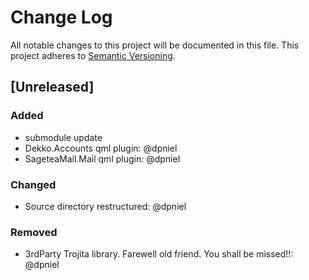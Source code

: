 # Change Log
All notable changes to this project will be documented in this file.
This project adheres to [Semantic Versioning](http://semver.org/).

## [Unreleased]
### Added
- submodule update
- Dekko.Accounts qml plugin: @dpniel
- SageteaMail.Mail qml plugin: @dpniel

### Changed
- Source directory restructured: @dpniel

### Removed
- 3rdParty Trojita library. Farewell old friend. You shall be missed!!: @dpniel